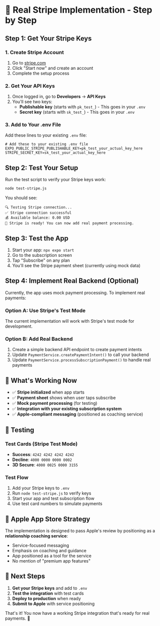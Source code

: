 # 🚀 Real Stripe Implementation - Step by Step

## Step 1: Get Your Stripe Keys

### 1. Create Stripe Account
1. Go to [stripe.com](https://stripe.com)
2. Click "Start now" and create an account
3. Complete the setup process

### 2. Get Your API Keys
1. Once logged in, go to **Developers** → **API Keys**
2. You'll see two keys:
   - **Publishable key** (starts with `pk_test_`) - This goes in your `.env`
   - **Secret key** (starts with `sk_test_`) - This goes in your `.env`

### 3. Add to Your .env File
Add these lines to your existing `.env` file:

```env
# Add these to your existing .env file
EXPO_PUBLIC_STRIPE_PUBLISHABLE_KEY=pk_test_your_actual_key_here
STRIPE_SECRET_KEY=sk_test_your_actual_key_here
```

## Step 2: Test Your Setup

Run the test script to verify your Stripe keys work:

```bash
node test-stripe.js
```

You should see:
```
🔍 Testing Stripe connection...
✅ Stripe connection successful
💰 Available balance: 0.00 USD
🎉 Stripe is ready! You can now add real payment processing.
```

## Step 3: Test the App

1. Start your app: `npx expo start`
2. Go to the subscription screen
3. Tap "Subscribe" on any plan
4. You'll see the Stripe payment sheet (currently using mock data)

## Step 4: Implement Real Backend (Optional)

Currently, the app uses mock payment processing. To implement real payments:

### Option A: Use Stripe's Test Mode
The current implementation will work with Stripe's test mode for development.

### Option B: Add Real Backend
1. Create a simple backend API endpoint to create payment intents
2. Update `PaymentService.createPaymentIntent()` to call your backend
3. Update `PaymentService.processSubscriptionPayment()` to handle real payments

## 🎯 What's Working Now

- ✅ **Stripe initialized** when app starts
- ✅ **Payment sheet** shows when user taps subscribe
- ✅ **Mock payment processing** (for testing)
- ✅ **Integration with your existing subscription system**
- ✅ **Apple-compliant messaging** (positioned as coaching service)

## 🧪 Testing

### Test Cards (Stripe Test Mode)
- **Success**: `4242 4242 4242 4242`
- **Decline**: `4000 0000 0000 0002`
- **3D Secure**: `4000 0025 0000 3155`

### Test Flow
1. Add your Stripe keys to `.env`
2. Run `node test-stripe.js` to verify keys
3. Start your app and test subscription flow
4. Use test card numbers to simulate payments

## 🍎 Apple App Store Strategy

The implementation is designed to pass Apple's review by positioning as a **relationship coaching service**:

- Service-focused messaging
- Emphasis on coaching and guidance
- App positioned as a tool for the service
- No mention of "premium app features"

## 🔧 Next Steps

1. **Get your Stripe keys** and add to `.env`
2. **Test the integration** with test cards
3. **Deploy to production** when ready
4. **Submit to Apple** with service positioning

That's it! You now have a working Stripe integration that's ready for real payments. 🎉
